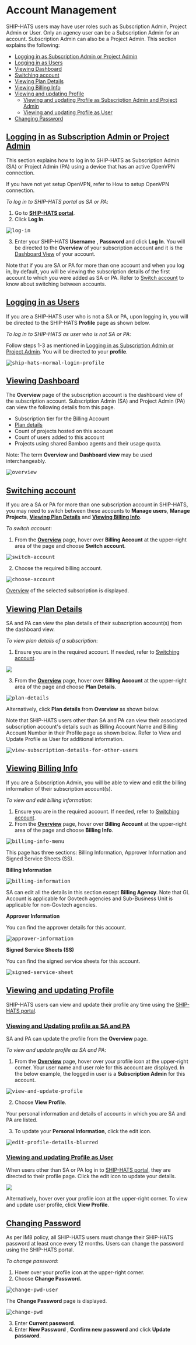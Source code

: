 # Account Management

SHIP-HATS users may have user roles such as Subscription Admin, Project Admin or User. Only an agency user can be a Subscription Admin for an account. Subscription Admin can also be a Project Admin. This section explains the following:

- [Logging in as Subscription Admin or Project Admin](#logging-in-as-subscription-admin-or-project-admin)
- [Logging in as Users](#logging-in-as-users)
- [Viewing Dashboard](#viewing-dashboard)
- [Switching account](#switching-account)
- [Viewing Plan Details](#viewing-plan-details)
- [Viewing Billing Info](#viewing-billing-info)
- [Viewing and updating Profile](#viewing-and-updating-profile)
  - [Viewing and updating Profile as Subscription Admin and Project Admin](#viewing-and-updating-profile-as-sa-and-pa)
  - [Viewing and updating Profile as User](#viewing-and-updating-profile-as-user)
- [Changing Password](#changing-password)



## [Logging in as Subscription Admin or Project Admin](#logging-in-as-subscription-admin-or-project-admin)

This section explains how to log in to SHIP-HATS as Subscription Admin (SA) or Project Admin (PA) using a device that has an active OpenVPN connection.

If you have not yet setup OpenVPN, refer to How to setup OpenVPN connection.

*To log in to SHIP-HATS portal as SA or PA*:

1. Go to **[SHIP-HATS portal](https://www.ship.gov.sg/)**.
2. Click **Log In**.

<kbd>![log-in](account-management-images/log-in.png)</kbd>

3. Enter your SHIP-HATS **Username** , **Password** and click **Log In**. You will be directed to the **Overview** of your subscription account and it is the [Dashboard View](#viewing-dashboard) of your account.

Note that if you are SA or PA for more than one account and when you log in, by default, you will be viewing the subscription details of the first account to which you were added as SA or PA. Refer to [Switch account](#switch-account) to know about switching between accounts.

## [Logging in as Users](#logging-in-as-users)

If you are a SHIP-HATS user who is not a SA or PA, upon logging in, you will be directed to the SHIP-HATS **Profile** page as shown below.

*To log in to SHIP-HATS as user who is not SA or PA*:

Follow steps 1-3 as mentioned in [Logging in as Subscription Admin or Project Admin](#logging-in-as-subscription-admin-or-project-admin). You will be directed to your **profile**.

<kbd>![ship-hats-normal-login-profile](account-management-images/ship-hats-normal-login-profile-page.jpeg)</kbd>

## [Viewing Dashboard](#viewing-dashboard)

The **Overview** page of the subscription account is the dashboard view of the subscription account. Subscription Admin (SA) and Project Admin (PA) can view the following details from this page.

- Subscription tier for the Billing Account
- [Plan details](#viewing-plan-details)
- Count of projects hosted on this account
- Count of users added to this account
- Projects using shared Bamboo agents and their usage quota.

Note: The term **Overview** and **Dashboard view** may be used interchangeably.

<kbd>![overview](account-management-images/overview_3.png)</kbd>

## [Switching account](#switching-account)

If you are a SA or PA for more than one subscription account in SHIP-HATS, you may need to switch between these accounts to **Manage users**, **Manage Projects**, [**Viewing Plan Details**](#viewing-plan-details) and [**Viewing Billing Info**](#viewing-billing-info).

*To switch account*:

1. From the [**Overview**](#viewing-dashboard) page, hover over **Billing Account** at the upper-right area of the page and choose **Switch account**.

<kbd>![switch-account](account-management-images/switch-account.png)</kbd>

2. Choose the required billing account.

<kbd>![choose-account](account-management-images/switch-account-choose-account.png)</kbd>

[Overview](#viewing-dashboard) of the selected subscription is displayed.

## [Viewing Plan Details](#viewing-plan-details)

SA and PA can view the plan details of their subscription account(s) from the dashboard view.

*To view plan details of a subscription*:

1. Ensure you are in the required account. If needed, refer to [Switching account](#switching-account).

<kbd>![](account-management-images/plan-details.png)</kbd>

3. From the [**Overview**](#viewing-dashboard) page, hover over **Billing Account** at the upper-right area of the page and choose **Plan Details**.

<kbd>![plan-details](account-management-images/plan-details-1.png)</kbd>

Alternatively, click **Plan details** from **Overview** as shown below.

Note that SHIP-HATS users other than SA and PA can view their associated subscription account&#39;s details such as Billing Account Name and Billing Account Number in their Profile page as shown below. Refer to View and Update Profile as User for additional information.

<kbd>![view-subscription-details-for-other-users](account-management-images/view-subscription-details-for-other-users.png)</kbd>

## [Viewing Billing Info](#viewing-billing-info)

If you are a Subscription Admin, you will be able to view and edit the billing information of their subscription account(s).

*To view and edit billing information*:

1. Ensure you are in the required account. If needed, refer to [Switching account](#switching-account).
2. From the [**Overview**](#viewing-dashboard) page, hover over **Billing Account** at the upper-right area of the page and choose **Billing Info**.

<kbd>![billing-info-menu](account-management-images/billing-info-menu.png)</kbd>

This page has three sections: Billing Information, Approver Information and Signed Service Sheets (SS).

**Billing Information**

<kbd>![billing-information](account-management-images/billing-information.png)</kbd>

SA can edit all the details in this section except **Billing Agency**. Note that GL Account is applicable for Govtech agencies and Sub-Business Unit is applicable for non-Govtech agencies.

**Approver Information**

You can find the approver details for this account.

<kbd>![approver-information](account-management-images/approver-information.png)</kbd>

**Signed Service Sheets (SS)**

You can find the signed service sheets for this account.

<kbd>![signed-service-sheet](account-management-images/signed-ss.png)</kbd>

## [Viewing and updating Profile](#viewing-and-updating-profile)

SHIP-HATS users can view and update their profile any time using the [SHIP-HATS portal](https://www.ship.gov.sg/).

### [Viewing and Updating profile as SA and PA](#viewing-and-updating-profile-as-sa-and-pa)

SA and PA can update the profile from the **Overview** page.

*To view and update profile as SA and PA*:

1. From the [**Overview**](#viewing-dashboard) page, hover over your profile icon at the upper-right corner. Your user name and user role for this account are displayed. In the below example, the logged in user is a **Subscription Admin** for this account.

<kbd>![view-and-update-profile](account-management-images/view-and-update-profile-user-role-and-name-blurred.png)</kbd>

2. Choose **View Profile**.

Your personal information and details of accounts in which you are SA and PA are listed.

3. To update your **Personal Information**, click the edit icon.

<kbd>![edit-profile-details-blurred](account-management-images/edit-profile-details-blurred.png)</kbd>

### [Viewing and updating Profile as User](#viewing-and-updating-profile-as-user)

When users other than SA or PA log in to [SHIP-HATS portal](https://www.ship.gov.sg/), they are directed to their profile page. Click the edit icon to update your details.

<kbd>![](account-management-images/change-password-user.png)</kbd>


Alternatively, hover over your profile icon at the upper-right corner. To view and update user profile, click **View Profile**.

## [Changing Password](#changing-password)

As per IM8 policy, all SHIP-HATS users must change their SHIP-HATS password at least once every 12 months. Users can change the password using the SHIP-HATS portal.

*To change password*:

1. Hover over your profile icon at the upper-right corner.
2. Choose **Change Password.**

<kbd>![change-pwd-user](account-management-images/change-password-user.png)</kbd>

The **Change Password** page is displayed.

<kbd>![change-pwd](account-management-images/change-pwd.png)</kbd>

3. Enter **Current password**.
4. Enter **New Password** , **Confirm new password** and click **Update password**.
